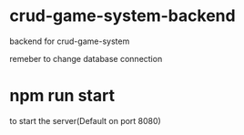 # crud-game-system-backend

backend for crud-game-system

remeber to change database connection

# npm run start

to start the server(Default on port 8080)